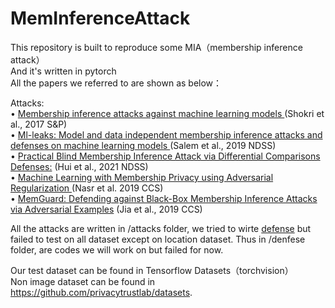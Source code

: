 # MemInferenceAttack

This repository is built to reproduce some MIA（membership inference attack）<br>
And it's written in pytorch<br>
All the papers we referred to are shown as below：<br>

Attacks: <br>
•	[Membership inference attacks against machine learning models ](https://ieeexplore.ieee.org/stamp/stamp.jsp?arnumber=7958568)(Shokri et al., 2017 S&P)<br>
•	[Ml-leaks: Model and data independent membership inference attacks and defenses on machine learning models ](https://www.ndss-symposium.org/wp-content/uploads/2019/02/ndss2019_03A-1_Salem_paper.pdf) (Salem et al., 2019 NDSS)<br>
•	[Practical Blind Membership Inference Attack via Differential Comparisons  
Defenses:](https://arxiv.org/abs/2101.01341) (Hui et al., 2021 NDSS)<br> 
•	[Machine Learning with Membership Privacy using Adversarial Regularization ](https://dl.acm.org/doi/pdf/10.1145/3243734.3243855)  (Nasr et al. 2019 CCS)<br>
•	[MemGuard: Defending against Black-Box Membership Inference Attacks via Adversarial Examples](https://arxiv.org/abs/1909.10594) (Jia et al., 2019 CCS)


All the attacks are written in /attacks folder, we tried to wirte [defense](https://arxiv.org/abs/1909.10594) but failed to test on all dataset except on location dataset. Thus in /denfese folder, are codes we will work on but failed for now.


Our test dataset can be found in Tensorflow Datasets（torchvision）<br>
Non image dataset can be found in https://github.com/privacytrustlab/datasets.
